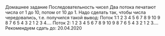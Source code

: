 Домашнее задание
Последовательность чисел
Два потока печатают числа от 1 до 10, потом от 10 до 1.
Надо сделать так, чтобы числа чередовались, т.е. получился такой вывод:
Поток 1:1 2 3 4 5 6 7 8 9 10 9 8 7 6 5 4 3 2 1 2 3 4....
Поток 2: 1 2 3 4 5 6 7 8 9 10 9 8 7 6 5 4 3 2 1 2 3....
Рекомендуем сдать до: 20.04.2020